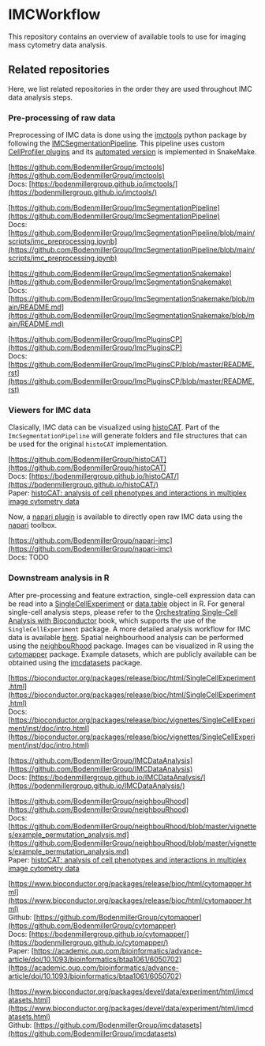 # IMCWorkflow

This repository contains an overview of available tools to use for imaging mass cytometry data analysis.

## Related repositories

Here, we list related repositories in the order they are used throughout IMC data analysis steps.

### Pre-processing of raw data

Preprocessing of IMC data is done using the [imctools]() python package by following the [IMCSegmentationPipeline](https://github.com/BodenmillerGroup/ImcSegmentationPipeline).
This pipeline uses custom [CellProfiler plugins](https://github.com/BodenmillerGroup/ImcPluginsCP) and its [automated version](https://github.com/BodenmillerGroup/ImcSegmentationSnakemake) is implemented in SnakeMake.

[https://github.com/BodenmillerGroup/imctools](https://github.com/BodenmillerGroup/imctools)  
Docs: [https://bodenmillergroup.github.io/imctools/](https://bodenmillergroup.github.io/imctools/)  

[https://github.com/BodenmillerGroup/ImcSegmentationPipeline](https://github.com/BodenmillerGroup/ImcSegmentationPipeline)  
Docs: [https://github.com/BodenmillerGroup/ImcSegmentationPipeline/blob/main/scripts/imc_preprocessing.ipynb](https://github.com/BodenmillerGroup/ImcSegmentationPipeline/blob/main/scripts/imc_preprocessing.ipynb)  

[https://github.com/BodenmillerGroup/ImcSegmentationSnakemake](https://github.com/BodenmillerGroup/ImcSegmentationSnakemake)  
Docs: [https://github.com/BodenmillerGroup/ImcSegmentationSnakemake/blob/main/README.md](https://github.com/BodenmillerGroup/ImcSegmentationSnakemake/blob/main/README.md)  

[https://github.com/BodenmillerGroup/ImcPluginsCP](https://github.com/BodenmillerGroup/ImcPluginsCP)  
Docs: [https://github.com/BodenmillerGroup/ImcPluginsCP/blob/master/README.rst](https://github.com/BodenmillerGroup/ImcPluginsCP/blob/master/README.rst)  

### Viewers for IMC data

Clasically, IMC data can be visualized using [histoCAT](https://github.com/BodenmillerGroup/histoCAT).
Part of the `ImcSegmentationPipeline` will generate folders and file structures that can be used for the original `histoCAT` implementation.

[https://github.com/BodenmillerGroup/histoCAT](https://github.com/BodenmillerGroup/histoCAT)  
Docs: [https://bodenmillergroup.github.io/histoCAT/](https://bodenmillergroup.github.io/histoCAT/)  
Paper: [histoCAT: analysis of cell phenotypes and interactions in multiplex image cytometry data](https://www.nature.com/articles/nmeth.4391.pdf?origin=ppub)  

Now, a [napari plugin](https://github.com/BodenmillerGroup/napari-imc) is available to directly open raw IMC data using the [napari](https://github.com/napari/napari) toolbox.

[https://github.com/BodenmillerGroup/napari-imc](https://github.com/BodenmillerGroup/napari-imc)  
Docs: TODO

### Downstream analysis in R

After pre-processing and feature extraction, single-cell expression data can be read into a [SingleCellExperiment](https://bioconductor.org/packages/release/bioc/html/SingleCellExperiment.html) or [data.table](https://cran.r-project.org/web/packages/data.table/vignettes/datatable-intro.html) object in R.
For general single-cell analysis steps, please refer to the [Orchestrating Single-Cell Analysis with Bioconductor](https://bioconductor.org/books/release/OSCA/) book, which supports the use of the `SingleCellExperiment` package.
A more detailed analysis workflow for IMC data is available [here](https://github.com/BodenmillerGroup/IMCDataAnalysis).
Spatial neighbourhood analysis can be performed using the [neighbouRhood](https://github.com/BodenmillerGroup/neighbouRhood) package.
Images can be visualized in R using the [cytomapper](https://github.com/BodenmillerGroup/cytomapper) package.
Example datasets, which are publicly available can be obtained using the [imcdatasets]() package.

[https://bioconductor.org/packages/release/bioc/html/SingleCellExperiment.html](https://bioconductor.org/packages/release/bioc/html/SingleCellExperiment.html)  
Docs: [https://bioconductor.org/packages/release/bioc/vignettes/SingleCellExperiment/inst/doc/intro.html](https://bioconductor.org/packages/release/bioc/vignettes/SingleCellExperiment/inst/doc/intro.html)  

[https://github.com/BodenmillerGroup/IMCDataAnalysis](https://github.com/BodenmillerGroup/IMCDataAnalysis)  
Docs: [https://bodenmillergroup.github.io/IMCDataAnalysis/](https://bodenmillergroup.github.io/IMCDataAnalysis/)  

[https://github.com/BodenmillerGroup/neighbouRhood](https://github.com/BodenmillerGroup/neighbouRhood)  
Docs: [https://github.com/BodenmillerGroup/neighbouRhood/blob/master/vignettes/example_permutation_analysis.md](https://github.com/BodenmillerGroup/neighbouRhood/blob/master/vignettes/example_permutation_analysis.md)  
Paper: [histoCAT: analysis of cell phenotypes and interactions in multiplex image cytometry data](https://www.nature.com/articles/nmeth.4391.pdf?origin=ppub)  

[https://www.bioconductor.org/packages/release/bioc/html/cytomapper.html](https://www.bioconductor.org/packages/release/bioc/html/cytomapper.html)  
Github: [https://github.com/BodenmillerGroup/cytomapper](https://github.com/BodenmillerGroup/cytomapper)  
Docs: [https://bodenmillergroup.github.io/cytomapper/](https://bodenmillergroup.github.io/cytomapper/)  
Paper: [https://academic.oup.com/bioinformatics/advance-article/doi/10.1093/bioinformatics/btaa1061/6050702](https://academic.oup.com/bioinformatics/advance-article/doi/10.1093/bioinformatics/btaa1061/6050702)  

[https://www.bioconductor.org/packages/devel/data/experiment/html/imcdatasets.html](https://www.bioconductor.org/packages/devel/data/experiment/html/imcdatasets.html)  
Github: [https://github.com/BodenmillerGroup/imcdatasets](https://github.com/BodenmillerGroup/imcdatasets)  
